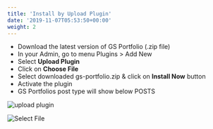 ```yaml
---
title: 'Install by Upload Plugin'
date: '2019-11-07T05:53:50+00:00'
weight: 2
---
```


- Download the latest version of GS Portfolio (.zip file)
- In your Admin, go to menu Plugins > Add New
- Select **Upload Plugin**
- Click on **Choose File**
- Select downloaded gs-portfolio.zip & click on **Install Now** button
- Activate the plugin
- GS Portfolios post type will show below POSTS

![upload plugin](../images/upload-plugin.png)

![Select File](../images/Select-File.png)
